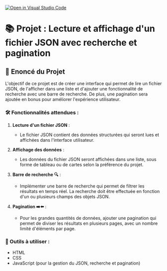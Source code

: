 [![Open in Visual Studio Code](https://classroom.github.com/assets/open-in-vscode-2e0aaae1b6195c2367325f4f02e2d04e9abb55f0b24a779b69b11b9e10269abc.svg)](https://classroom.github.com/online_ide?assignment_repo_id=17549402&assignment_repo_type=AssignmentRepo)
# 📚 Projet : Lecture et affichage d'un fichier JSON avec recherche et pagination

## 📜 Enoncé du Projet

L'objectif de ce projet est de créer une interface qui permet de lire un fichier JSON, de l'afficher dans une liste et d'ajouter une fonctionnalité de recherche avec une barre de recherche. De plus, une pagination sera ajoutée en bonus pour améliorer l'expérience utilisateur.

### 🛠️ Fonctionnalités attendues :

1. **Lecture d'un fichier JSON** :
   - Le fichier JSON contient des données structurées qui seront lues et affichées dans l'interface utilisateur.

2. **Affichage des données** :
   - Les données du fichier JSON seront affichées dans une liste, sous forme de tableau ou de cartes selon la préférence du projet.

3. **Barre de recherche 🔍** :
   - Implémenter une barre de recherche qui permet de filtrer les résultats en temps réel. La recherche doit être effectuée en fonction d'un ou plusieurs champs des objets JSON.

4. **Pagination ➡️⬅️** :
   - Pour les grandes quantités de données, ajouter une pagination qui permet de diviser les résultats en plusieurs pages, avec un nombre limité d'éléments par page.

### 🔧 Outils à utiliser :

- HTML
- CSS
- JavaScript (pour la gestion du JSON, recherche et pagination)
